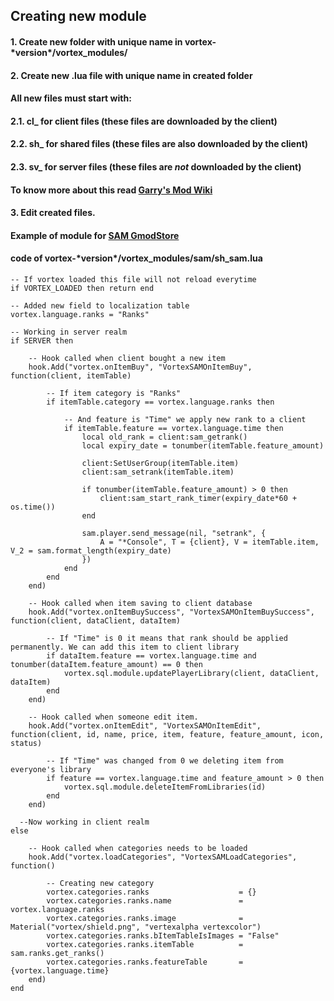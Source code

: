 ## Creating new module

#### 1. Create new folder with unique name in **vortex-\*version\*/vortex_modules/**


#### 2. Create new .lua file with unique name in created folder

#### All new files must start with:
#### 2.1. cl_ for client files (these files are downloaded by the client)
#### 2.2. sh_ for shared files (these files are also downloaded by the client)
#### 2.3. sv_ for server files (these files are *not* downloaded by the client)

#### To know more about this read [Garry's Mod Wiki](https://wiki.facepunch.com/gmod/States)


#### 3. Edit created files.

#### Example of module for [SAM GmodStore](https://www.gmodstore.com/market/view/sam)

#### code of **vortex-\*version\*/vortex_modules/sam/sh_sam.lua**
```
-- If vortex loaded this file will not reload everytime
if VORTEX_LOADED then return end

-- Added new field to localization table
vortex.language.ranks = "Ranks"

-- Working in server realm
if SERVER then

	-- Hook called when client bought a new item
	hook.Add("vortex.onItemBuy", "VortexSAMOnItemBuy", function(client, itemTable)
     
		-- If item category is "Ranks" 
		if itemTable.category == vortex.language.ranks then
    
			-- And feature is "Time" we apply new rank to a client
			if itemTable.feature == vortex.language.time then
				local old_rank = client:sam_getrank()
				local expiry_date = tonumber(itemTable.feature_amount)

				client:SetUserGroup(itemTable.item)
				client:sam_setrank(itemTable.item)

				if tonumber(itemTable.feature_amount) > 0 then
					client:sam_start_rank_timer(expiry_date*60 + os.time())
				end	

				sam.player.send_message(nil, "setrank", {
					A = "*Console", T = {client}, V = itemTable.item, V_2 = sam.format_length(expiry_date)
				})
			end	
		end
	end)

	-- Hook called when item saving to client database
	hook.Add("vortex.onItemBuySuccess", "VortexSAMOnItemBuySuccess", function(client, dataClient, dataItem)
  
		-- If "Time" is 0 it means that rank should be applied permanently. We can add this item to client library
		if dataItem.feature == vortex.language.time and tonumber(dataItem.feature_amount) == 0 then
			vortex.sql.module.updatePlayerLibrary(client, dataClient, dataItem)
		end	
	end)	

	-- Hook called when someone edit item.
	hook.Add("vortex.onItemEdit", "VortexSAMOnItemEdit", function(client, id, name, price, item, feature, feature_amount, icon, status)
  
		-- If "Time" was changed from 0 we deleting item from everyone's library
		if feature == vortex.language.time and feature_amount > 0 then
			vortex.sql.module.deleteItemFromLibraries(id)
		end
	end)
  
  --Now working in client realm
else

	-- Hook called when categories needs to be loaded
	hook.Add("vortex.loadCategories", "VortexSAMLoadCategories", function()
    
		-- Creating new category
		vortex.categories.ranks                    = {}
		vortex.categories.ranks.name               = vortex.language.ranks
		vortex.categories.ranks.image              = Material("vortex/shield.png", "vertexalpha vertexcolor")
		vortex.categories.ranks.bItemTableIsImages = "False"                                                                            
		vortex.categories.ranks.itemTable          = sam.ranks.get_ranks()
		vortex.categories.ranks.featureTable       = {vortex.language.time}	
	end)
end	
```
